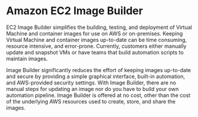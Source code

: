 # Amazon EC2 Image Builder
EC2 Image Builder simplifies the building, testing, and deployment of Virtual Machine and container images for use on AWS or on-premises.
Keeping Virtual Machine and container images up-to-date can be time consuming, resource intensive, and error-prone. Currently, customers either manually update and snapshot VMs or have teams that build automation scripts to maintain images.

Image Builder significantly reduces the effort of keeping images up-to-date and secure by providing a simple graphical interface, built-in automation, and AWS-provided security settings. With Image Builder, there are no manual steps for updating an image nor do you have to build your own automation
pipeline. Image Builder is offered at no cost, other than the cost of the underlying AWS resources used to create, store, and share the images.
